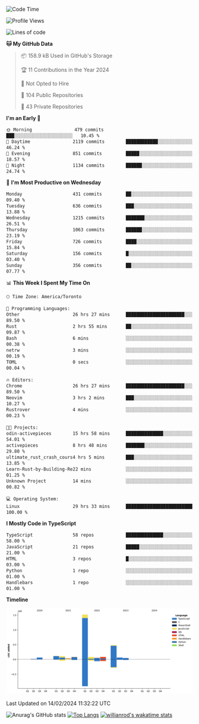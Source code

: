 <!--START_SECTION:waka-->
![Code Time](http://img.shields.io/badge/Code%20Time-1%2C185%20hrs%2050%20mins-blue)

![Profile Views](http://img.shields.io/badge/Profile%20Views-5-blue)

![Lines of code](https://img.shields.io/badge/From%20Hello%20World%20I%27ve%20Written-2.7%20million%20lines%20of%20code-blue)

**🐱 My GitHub Data** 

> 📦 158.9 kB Used in GitHub's Storage 
 > 
> 🏆 11 Contributions in the Year 2024
 > 
> 🚫 Not Opted to Hire
 > 
> 📜 104 Public Repositories 
 > 
> 🔑 43 Private Repositories 
 > 
**I'm an Early 🐤** 

```text
🌞 Morning                479 commits         ███░░░░░░░░░░░░░░░░░░░░░░   10.45 % 
🌆 Daytime                2119 commits        ████████████░░░░░░░░░░░░░   46.24 % 
🌃 Evening                851 commits         █████░░░░░░░░░░░░░░░░░░░░   18.57 % 
🌙 Night                  1134 commits        ██████░░░░░░░░░░░░░░░░░░░   24.74 % 
```
📅 **I'm Most Productive on Wednesday** 

```text
Monday                   431 commits         ██░░░░░░░░░░░░░░░░░░░░░░░   09.40 % 
Tuesday                  636 commits         ███░░░░░░░░░░░░░░░░░░░░░░   13.88 % 
Wednesday                1215 commits        ███████░░░░░░░░░░░░░░░░░░   26.51 % 
Thursday                 1063 commits        ██████░░░░░░░░░░░░░░░░░░░   23.19 % 
Friday                   726 commits         ████░░░░░░░░░░░░░░░░░░░░░   15.84 % 
Saturday                 156 commits         █░░░░░░░░░░░░░░░░░░░░░░░░   03.40 % 
Sunday                   356 commits         ██░░░░░░░░░░░░░░░░░░░░░░░   07.77 % 
```


📊 **This Week I Spent My Time On** 

```text
🕑︎ Time Zone: America/Toronto

💬 Programming Languages: 
Other                    26 hrs 27 mins      ██████████████████████░░░   89.50 % 
Rust                     2 hrs 55 mins       ██░░░░░░░░░░░░░░░░░░░░░░░   09.87 % 
Bash                     6 mins              ░░░░░░░░░░░░░░░░░░░░░░░░░   00.38 % 
netrw                    3 mins              ░░░░░░░░░░░░░░░░░░░░░░░░░   00.19 % 
TOML                     0 secs              ░░░░░░░░░░░░░░░░░░░░░░░░░   00.04 % 

🔥 Editors: 
Chrome                   26 hrs 27 mins      ██████████████████████░░░   89.50 % 
Neovim                   3 hrs 2 mins        ███░░░░░░░░░░░░░░░░░░░░░░   10.27 % 
Rustrover                4 mins              ░░░░░░░░░░░░░░░░░░░░░░░░░   00.23 % 

🐱‍💻 Projects: 
odin-activepieces        15 hrs 58 mins      ██████████████░░░░░░░░░░░   54.01 % 
activepieces             8 hrs 48 mins       ███████░░░░░░░░░░░░░░░░░░   29.80 % 
ultimate_rust_crash_cours4 hrs 5 mins        ███░░░░░░░░░░░░░░░░░░░░░░   13.85 % 
Learn-Rust-by-Building-Re22 mins             ░░░░░░░░░░░░░░░░░░░░░░░░░   01.25 % 
Unknown Project          14 mins             ░░░░░░░░░░░░░░░░░░░░░░░░░   00.82 % 

💻 Operating System: 
Linux                    29 hrs 33 mins      █████████████████████████   100.00 % 
```

**I Mostly Code in TypeScript** 

```text
TypeScript               58 repos            ██████████████░░░░░░░░░░░   58.00 % 
JavaScript               21 repos            █████░░░░░░░░░░░░░░░░░░░░   21.00 % 
HTML                     3 repos             █░░░░░░░░░░░░░░░░░░░░░░░░   03.00 % 
Python                   1 repo              ░░░░░░░░░░░░░░░░░░░░░░░░░   01.00 % 
Handlebars               1 repo              ░░░░░░░░░░░░░░░░░░░░░░░░░   01.00 % 
```



**Timeline**

![Lines of Code chart](https://raw.githubusercontent.com/wise-introvert/wise-introvert/master/assets/bar_graph.png)


 Last Updated on 14/02/2024 11:32:22 UTC
<!--END_SECTION:waka-->

![Anurag's GitHub stats](https://github-readme-stats.vercel.app/api?username=wise-introvert&count_private=true&show_icons=true)
[![Top Langs](https://github-readme-stats.vercel.app/api/top-langs/?username=wise-introvert&langs_count=10)](https://github.com/anuraghazra/github-readme-stats)
[![willianrod's wakatime stats](https://github-readme-stats.vercel.app/api/wakatime?username=wiseintrovert)](https://github.com/anuraghazra/github-readme-stats)
